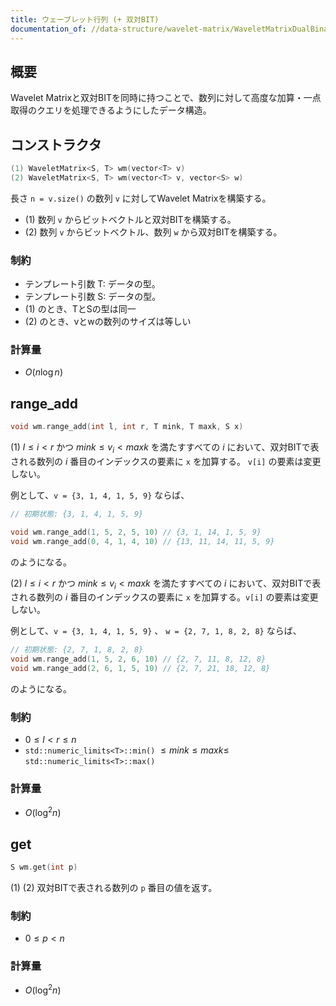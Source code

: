 ```yaml
---
title: ウェーブレット行列 (+ 双対BIT)
documentation_of: //data-structure/wavelet-matrix/WaveletMatrixDualBinaryIndexedTree.hpp
---
```


## 概要

Wavelet Matrixと双対BITを同時に持つことで、数列に対して高度な加算・一点取得のクエリを処理できるようにしたデータ構造。


## コンストラクタ

```cpp
(1) WaveletMatrix<S, T> wm(vector<T> v)
(2) WaveletMatrix<S, T> wm(vector<T> v, vector<S> w)
```

長さ `n = v.size()` の数列 `v` に対してWavelet Matrixを構築する。
- (1) 数列 `v` からビットベクトルと双対BITを構築する。
- (2) 数列 `v` からビットベクトル、数列 `w` から双対BITを構築する。



### 制約

- テンプレート引数 T: データの型。
- テンプレート引数 S: データの型。
- (1) のとき、TとSの型は同一
- (2) のとき、vとwの数列のサイズは等しい

### 計算量
- $O(n\log{n})$



## range_add

```cpp
void wm.range_add(int l, int r, T mink, T maxk, S x)
```

(1)  $l\leq i \lt r$ かつ $mink \leq v_i \lt maxk$ を満たすすべての $i$ において、双対BITで表される数列の $i$ 番目のインデックスの要素に `x` を加算する。 `v[i]` の要素は変更しない。

例として、`v = {3, 1, 4, 1, 5, 9}` ならば、 


```cpp
// 初期状態: {3, 1, 4, 1, 5, 9}

void wm.range_add(1, 5, 2, 5, 10) // {3, 1, 14, 1, 5, 9}
void wm.range_add(0, 4, 1, 4, 10) // {13, 11, 14, 11, 5, 9}
```

のようになる。

(2)  $l\leq i \lt r$ かつ $mink \leq v_i \lt maxk$ を満たすすべての $i$ において、双対BITで表される数列の $i$ 番目のインデックスの要素に `x` を加算する。`v[i]` の要素は変更しない。

例として、`v = {3, 1, 4, 1, 5, 9}` 、 `w = {2, 7, 1, 8, 2, 8}` ならば、 

```cpp
// 初期状態: {2, 7, 1, 8, 2, 8}
void wm.range_add(1, 5, 2, 6, 10) // {2, 7, 11, 8, 12, 8}
void wm.range_add(2, 6, 1, 5, 10) // {2, 7, 21, 18, 12, 8}
```

のようになる。

### 制約
- $0 \leq l \lt r \leq n$
- `std::numeric_limits<T>::min()` $\leq mink \leq maxk \leq$ `std::numeric_limits<T>::max()`


### 計算量
- $O(\log^2{n})$


## get

```cpp
S wm.get(int p)
```

(1) (2)  双対BITで表される数列の `p` 番目の値を返す。 


### 制約
- $0 \leq p \lt n$

### 計算量
- $O(\log^2{n})$




